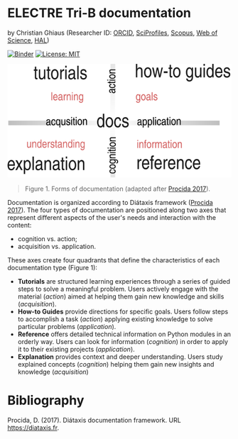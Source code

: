 # ELECTRE Tri-B documentation

by Christian Ghiaus (Researcher ID: [ORCID](https://orcid.org/0000-0001-5561-1245), [SciProfiles](https://sciprofiles.com/profile/2970335), [Scopus](https://www.scopus.com/authid/detail.uri?authorId=6603390490), [Web of Science](https://www.webofscience.com/wos/author/record/1651371), [HAL](https://cv.hal.science/cghiaus))

[![Binder](https://mybinder.org/badge_logo.svg)](https://mybinder.org/v2/gh/cghiaus/ELECTRE_Tri/HEAD)
[![License: MIT](https://img.shields.io/badge/License-MIT-yellow.svg)](https://github.com/cghiaus/dm4bem_book/blob/main/LICENSE)

![Documentation](figs/docs.svg)

> Figure 1. Forms of documentation (adapted after [Procida 2017](https://diataxis.fr)).

Documentation is organized according to Diátaxis framework ([Procida 2017](https://diataxis.fr)). The four types of documentation are positioned along two axes that represent different aspects of the user's needs and interaction with the content:
- cognition vs. action;
- acquisition vs. application.

These axes create four quadrants that define the characteristics of each documentation type (Figure 1):
- __Tutorials__ are structured learning experiences through a series of guided steps to solve a meaningful problem. Users actively engage with the material (_action_) aimed at helping them gain new knowledge and skills (_acquisition_).
- __How-to Guides__ provide directions for specific goals. Users follow steps to accomplish a task (_action_)
applying existing knowledge to solve particular problems (_application_).
- __Reference__ offers detailed technical information on Python modules in an orderly way. Users can look for information (_cognition_) in order to apply it to their existing projects (_application_).
- __Explanation__ provides context and deeper understanding. Users study explained concepts (_cognition_) helping them gain new insights and knowledge (_acquisition_)

# Bibliography
Procida, D. (2017). Diátaxis documentation framework. URL https://diataxis.fr.
